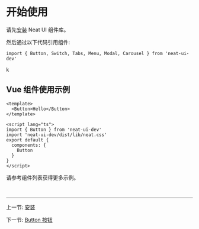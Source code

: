 # 开始使用

请先[安装](#/doc/install) Neat UI 组件库。

然后通过以下代码引用组件:
```
import { Button, Switch, Tabs, Menu, Modal, Carousel } from 'neat-ui-dev'
```
k

## Vue 组件使用示例
```
<template>
  <Button>Hello</Button>
</template>

<script lang="ts">
import { Button } from 'neat-ui-dev'
import 'neat-ui-dev/dist/lib/neat.css'
export default {
  components: {
    Button
  }
}
</script>
```
请参考组件列表获得更多示例。

<br>

<hr style="height: 0.1em;">

上一节: [安装](#/doc/install)

下一节: [Button 按钮](#/doc/button)
